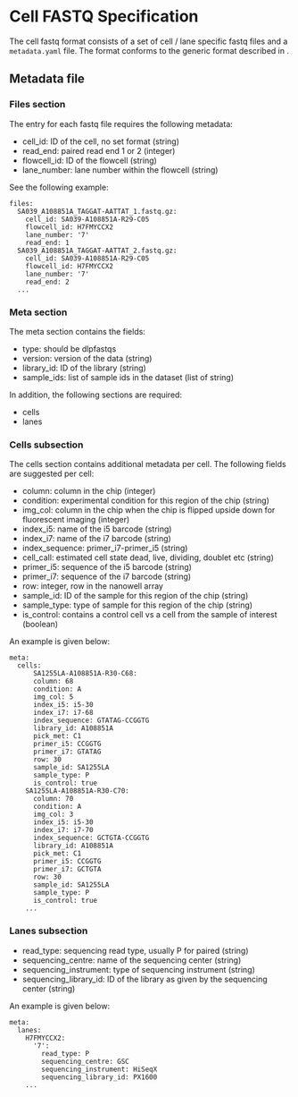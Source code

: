 # Cell FASTQ Specification

The cell fastq format consists of a set of cell / lane specific fastq files and a `metadata.yaml` file.  The format conforms to the generic format described in [](generic_f).

## Metadata file

### Files section

The entry for each fastq file requires the following metadata:

- cell_id: ID of the cell, no set format (string)
- read_end: paired read end 1 or 2 (integer)
- flowcell_id: ID of the flowcell (string)
- lane_number: lane number within the flowcell (string)

See the following example:

```
files:
  SA039_A108851A_TAGGAT-AATTAT_1.fastq.gz:
    cell_id: SA039-A108851A-R29-C05
    flowcell_id: H7FMYCCX2
    lane_number: '7'
    read_end: 1
  SA039_A108851A_TAGGAT-AATTAT_2.fastq.gz:
    cell_id: SA039-A108851A-R29-C05
    flowcell_id: H7FMYCCX2
    lane_number: '7'
    read_end: 2
  ...
```

### Meta section

The meta section contains the fields:

- type: should be dlpfastqs
- version: version of the data (string)
- library_id: ID of the library (string)
- sample_ids: list of sample ids in the dataset (list of string)

In addition, the following sections are required:

- cells
- lanes

### Cells subsection

The cells section contains additional metadata per cell.  The following fields are suggested per cell:

- column: column in the chip (integer)
- condition: experimental condition for this region of the chip (string)
- img_col: column in the chip when the chip is flipped upside down for fluorescent imaging (integer)
- index_i5: name of the i5 barcode (string)
- index_i7: name of the i7 barcode (string)
- index_sequence: primer_i7-primer_i5 (string)
- cell_call: estimated cell state dead, live, dividing, doublet etc (string)
- primer_i5: sequence of the i5 barcode (string)
- primer_i7: sequence of the i7 barcode (string)
- row: integer, row in the nanowell array
- sample_id: ID of the sample for this region of the chip (string) 
- sample_type: type of sample for this region of the chip (string)
- is_control: contains a control cell vs a cell from the sample of interest (boolean)

An example is given below:

```
meta:
  cells:
      SA1255LA-A108851A-R30-C68:
      column: 68
      condition: A
      img_col: 5
      index_i5: i5-30
      index_i7: i7-68
      index_sequence: GTATAG-CCGGTG
      library_id: A108851A
      pick_met: C1
      primer_i5: CCGGTG
      primer_i7: GTATAG
      row: 30
      sample_id: SA1255LA
      sample_type: P
      is_control: true
    SA1255LA-A108851A-R30-C70:
      column: 70
      condition: A
      img_col: 3
      index_i5: i5-30
      index_i7: i7-70
      index_sequence: GCTGTA-CCGGTG
      library_id: A108851A
      pick_met: C1
      primer_i5: CCGGTG
      primer_i7: GCTGTA
      row: 30
      sample_id: SA1255LA
      sample_type: P
      is_control: true
    ...
```

### Lanes subsection

- read_type: sequencing read type, usually P for paired (string)
- sequencing_centre: name of the sequencing center (string)
- sequencing_instrument: type of sequencing instrument (string)
- sequencing_library_id: ID of the library as given by the sequencing center (string)

An example is given below:

```
meta:
  lanes:
    H7FMYCCX2:
      '7':
        read_type: P
        sequencing_centre: GSC
        sequencing_instrument: HiSeqX
        sequencing_library_id: PX1600
    ...
```
